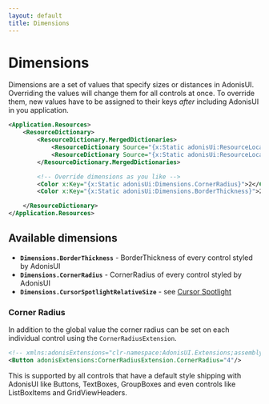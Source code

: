 ```yaml
---
layout: default
title: Dimensions
---
```


# Dimensions

Dimensions are a set of values that specify sizes or distances in AdonisUI. Overriding the values will change them for all controls at once. To override them, new values have to be assigned to their keys *after* including AdonisUI in you application.

```xml
<Application.Resources>
    <ResourceDictionary>
        <ResourceDictionary.MergedDictionaries>
            <ResourceDictionary Source="{x:Static adonisUi:ResourceLocator.LightColorScheme}"/>
            <ResourceDictionary Source="{x:Static adonisUi:ResourceLocator.ClassicTheme}"/>
        </ResourceDictionary.MergedDictionaries>

        <!-- Override dimensions as you like -->
        <Color x:Key="{x:Static adonisUi:Dimensions.CornerRadius}">2</Color>
        <Color x:Key="{x:Static adonisUi:Dimensions.BorderThickness}">2</Color>

    </ResourceDictionary>
</Application.Resources>
```

## Available dimensions

- **`Dimensions.BorderThickness`** - BorderThickness of every control styled by AdonisUI
- **`Dimensions.CornerRadius`** - CornerRadius of every control styled by AdonisUI
- **`Dimensions.CursorSpotlightRelativeSize`** - see [Cursor Spotlight](cursor-spotlight)

### Corner Radius

In addition to the global value the corner radius can be set on each individual control using the `CornerRadiusExtension`.

```xml
<!-- xmlns:adonisExtensions="clr-namespace:AdonisUI.Extensions;assembly=AdonisUI" -->
<Button adonisExtensions:CornerRadiusExtension.CornerRadius="4"/>
```

This is supported by all controls that have a default style shipping with AdonisUI like Buttons, TextBoxes, GroupBoxes and even controls like ListBoxItems and GridViewHeaders.
